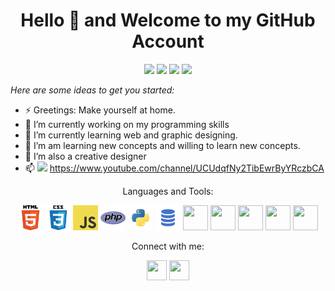  <h1 align="center">Hello 👋 and Welcome to my GitHub Account </h1>
                                                                          

<p align="center">
  <img src="https://img.shields.io/badge/Thinking-Out of the box-green">
  <img src="https://img.shields.io/badge/Passion-Coding & Designing-blue">
  <img src="https://img.shields.io/badge/Mentality-Stoic-red">
  <img src="https://img.shields.io/badge/Interests-Charity-white">
</p>


*Here are some ideas to get you started:*

- ⚡ Greetings: Make yourself at home. 
- 🔭 I’m currently working on my programming skills 
- 🌱 I’m currently learning web and graphic designing.
- 👯 I’m am learning new concepts and willing to learn new concepts.
- 🤔 I’m also a creative designer
- 📫 <img src="https://img.shields.io/badge/YouTube-FF0000?style=for-the-badge&logo=youtube&logoColor=white">                                https://www.youtube.com/channel/UCUdqfNy2TibEwrByYRczbCA



<p align="center">Languages and Tools:</p> 

<p align="center">
  <img width="40" height="40" src="https://raw.githubusercontent.com/github/explore/80688e429a7d4ef2fca1e82350fe8e3517d3494d/topics/html/html.png">
  <img width="40" height="40" src="https://raw.githubusercontent.com/github/explore/80688e429a7d4ef2fca1e82350fe8e3517d3494d/topics/css/css.png">
  <img width="40" height="40" src="https://raw.githubusercontent.com/github/explore/80688e429a7d4ef2fca1e82350fe8e3517d3494d/topics/javascript/javascript.png">
  <img width="40" height="40" src="https://raw.githubusercontent.com/github/explore/80688e429a7d4ef2fca1e82350fe8e3517d3494d/topics/php/php.png"> 
  <img width="40" height="40" src="https://raw.githubusercontent.com/github/explore/5c058a388828bb5fde0bcafd4bc867b5bb3f26f3/topics/python/python.png">
  <img width="40" height="40" src="https://raw.githubusercontent.com/github/explore/80688e429a7d4ef2fca1e82350fe8e3517d3494d/topics/sql/sql.png">
  <img width="40" height="40" src="https://cdn.jsdelivr.net/npm/simple-icons@v3/icons/adobephotoshop.svg">
  <img width="40" height="40" src="https://cdn.jsdelivr.net/npm/simple-icons@v3/icons/adobeillustrator.svg">
  <img width="40" height="40" src="https://cdn.jsdelivr.net/npm/simple-icons@v3/icons/adobeindesign.svg">
  <img width="40" height="40" src="https://simpleicons.org/icons/adobepremierepro.svg">
  <img width="40" height="40" src="https://simpleicons.org/icons/adobeaftereffects.svg">
</p>


<p align="center">Connect with me:</p>

<p align="center">
  <img height="32" width="32" src="https://cdn.jsdelivr.net/npm/simple-icons@v3/icons/linkedin.svg" />
  <img height="32" width="32" src="https://cdn.jsdelivr.net/npm/simple-icons@v3/icons/youtube.svg" />
</p>
